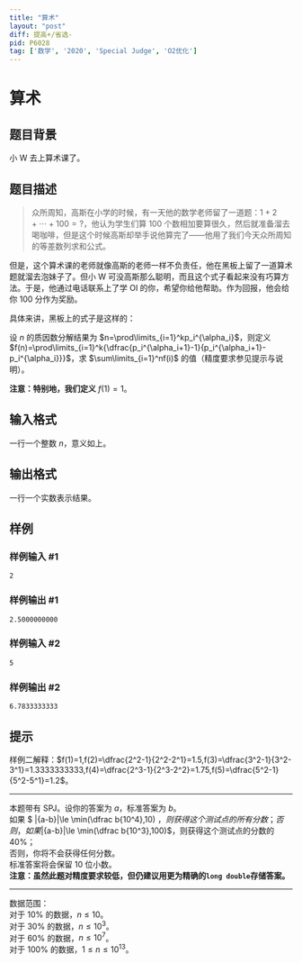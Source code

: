 ```yaml
---
title: "算术"
layout: "post"
diff: 提高+/省选-
pid: P6028
tag: ['数学', '2020', 'Special Judge', 'O2优化']
---
```

# 算术
## 题目背景

小 W 去上算术课了。
## 题目描述

> 众所周知，高斯在小学的时候，有一天他的数学老师留了一道题：$1+2+\cdots+100=?$，他认为学生们算 $100$ 个数相加要算很久，然后就准备溜去喝咖啡，但是这个时候高斯却举手说他算完了——他用了我们今天众所周知的等差数列求和公式。

但是，这个算术课的老师就像高斯的老师一样不负责任，他在黑板上留了一道算术题就溜去泡妹子了。但小 W 可没高斯那么聪明，而且这个式子看起来没有巧算方法。于是，他通过电话联系上了学 $\text{OI}$ 的你，希望你给他帮助。作为回报，他会给你 $100$ 分作为奖励。

具体来讲，黑板上的式子是这样的：

设 $n$ 的质因数分解结果为 $n=\prod\limits_{i=1}^kp_i^{\alpha_i}$，则定义 $f(n)=\prod\limits_{i=1}^k{\dfrac{p_i^{\alpha_i+1}-1}{p_i^{\alpha_i+1}-p_i^{\alpha_i}}}$，求 $\sum\limits_{i=1}^nf(i)$ 的值（精度要求参见提示与说明）。

**注意：特别地，我们定义** $f(1)=1$。
## 输入格式

一行一个整数 $n$，意义如上。
## 输出格式

一行一个实数表示结果。
## 样例

### 样例输入 #1
```
2

```
### 样例输出 #1
```
2.5000000000
```
### 样例输入 #2
```
5
```
### 样例输出 #2
```
6.7833333333
```
## 提示

样例二解释：$f(1)=1,f(2)=\dfrac{2^2-1}{2^2-2^1}=1.5,f(3)=\dfrac{3^2-1}{3^2-3^1}=1.3333333333,f(4)=\dfrac{2^3-1}{2^3-2^2}=1.75,f(5)=\dfrac{5^2-1}{5^2-5^1}=1.2$。
********
本题带有 $\text{SPJ}$。设你的答案为 $a$，标准答案为 $b$。  
如果 $ |{a-b}|\le \min(\dfrac b{10^4},10) $，则获得这个测试点的所有分数；  
否则，如果$|{a-b}|\le \min(\dfrac b{10^3},100)$，则获得这个测试点的分数的 $40\%$；  
否则，你将不会获得任何分数。  
标准答案将会保留 10 位小数。  
**注意：虽然此题对精度要求较低，但仍建议用更为精确的`long double`存储答案。**
********
数据范围：  
对于 $10\%$ 的数据，$n\le10$。  
对于 $30\%$ 的数据，$n\le10^3$。  
对于 $60\%$ 的数据，$n\le10^7$。  
对于 $100\%$ 的数据，$1\le n\le10^{13}$。
